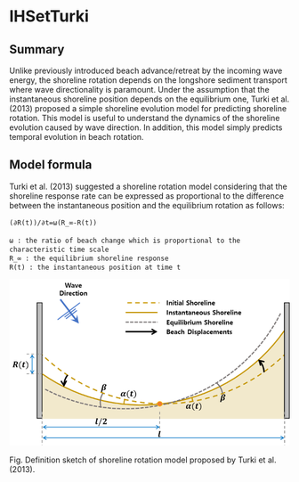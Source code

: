 # IHSetTurki

## Summary

Unlike previously introduced beach advance/retreat by the incoming wave energy, the shoreline rotation depends on the longshore sediment transport where wave directionality is paramount. Under the assumption that the instantaneous shoreline position depends on the equilibrium one, Turki et al. (2013) proposed a simple shoreline evolution model for predicting shoreline rotation. This model is useful to understand the dynamics of the shoreline evolution caused by wave direction. In addition, this model simply predicts temporal evolution in beach rotation.

## Model formula

Turki et al. (2013) suggested a shoreline rotation model considering that the shoreline response rate can be expressed as proportional to the difference between the instantaneous position and the equilibrium rotation as follows:

```text
(∂R(t))/∂t=ω(R_∞-R(t))

ω : the ratio of beach change which is proportional to the characteristic time scale
R_∞ : the equilibrium shoreline response
R(t) : the instantaneous position at time t
```

![Definition sketch of shoreline rotation model](images/Imagen1.png)

Fig. Definition sketch of shoreline rotation model proposed by Turki et al. (2013).
